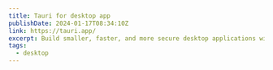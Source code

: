 ```yaml
---
title: Tauri for desktop app
publishDate: 2024-01-17T08:34:10Z
link: https://tauri.app/
excerpt: Build smaller, faster, and more secure desktop applications with a web frontend.
tags:
  - desktop
---
```


